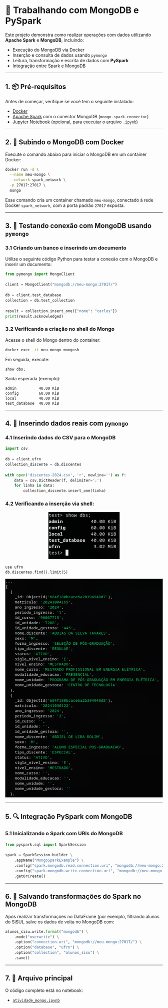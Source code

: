 # 🧪 Trabalhando com MongoDB e PySpark

Este projeto demonstra como realizar operações com dados utilizando **Apache Spark** e **MongoDB**, incluindo:

* Execução do MongoDB via Docker
* Inserção e consulta de dados usando `pymongo`
* Leitura, transformação e escrita de dados com **PySpark**
* Integração entre Spark e MongoDB

---

## 1. 📦 Pré-requisitos

Antes de começar, verifique se você tem o seguinte instalado:

* [Docker](https://www.docker.com/)
* [Apache Spark](https://spark.apache.org/) com o conector MongoDB (`mongo-spark-connector`)
* [Jupyter Notebook](https://jupyter.org/) (opcional, para executar o arquivo `.ipynb`)

---

## 2. 🚀 Subindo o MongoDB com Docker

Execute o comando abaixo para iniciar o MongoDB em um container Docker:

```bash
docker run -d \
  --name meu-mongo \
  --network spark_network \
  -p 27017:27017 \
  mongo
```

Esse comando cria um container chamado `meu-mongo`, conectado à rede Docker `spark_network`, com a porta padrão `27017` exposta.

---

## 3. 🔗 Testando conexão com MongoDB usando `pymongo`

### 3.1 Criando um banco e inserindo um documento

Utilize o seguinte código Python para testar a conexão com o MongoDB e inserir um documento:

```python
from pymongo import MongoClient

client = MongoClient("mongodb://meu-mongo:27017/")

db = client.test_database
collection = db.test_collection

result = collection.insert_one({"nome": "carlos"})
print(result.acknowledged)
```

### 3.2 Verificando a criação no shell do Mongo

Acesse o shell do Mongo dentro do container:

```bash
docker exec -it meu-mongo mongosh
```

Em seguida, execute:

```mongodb
show dbs;
```

Saída esperada (exemplo):

```
admin          40.00 KiB
config         60.00 KiB
local          40.00 KiB
test_database  40.00 KiB
```

---

## 4. 📝 Inserindo dados reais com `pymongo`

### 4.1 Inserindo dados do CSV para o MongoDB

```python
import csv

db = client.ufrn
collection_discente = db.discentes

with open('discentes-2024.csv', 'r', newline='') as f:
    data = csv.DictReader(f, delimiter=';')
    for linha in data:
        collection_discente.insert_one(linha)
```

### 4.2 Verificando a inserção via shell:

<p align="center">
  <img src="https://github.com/CarlosG18/eng_dados_dca0132/blob/main/uni2/atividade2/image/eng_dadospymongo.png" alt="simulacao">
</p>

```mongodb
use ufrn
db.discentes.find().limit(5)
```

<p align="center">
  <img src="https://github.com/CarlosG18/eng_dados_dca0132/blob/main/uni2/atividade2/image/eng_dados.png" alt="simulacao">
</p>

---

## 5. 🔍 Integração PySpark com MongoDB

### 5.1 Inicializando o Spark com URIs do MongoDB

```python
from pyspark.sql import SparkSession

spark = SparkSession.builder \
    .appName("MongoSparkExample") \
    .config("spark.mongodb.read.connection.uri", "mongodb://meu-mongo:27017/test_database.collection_exemplo") \
    .config("spark.mongodb.write.connection.uri", "mongodb://meu-mongo:27017/test_database.collection_exemplo") \
    .getOrCreate()
```

---

## 6. 💾 Salvando transformações do Spark no MongoDB

Após realizar transformações no DataFrame (por exemplo, filtrando alunos do SiSU), salve os dados de volta no MongoDB com:

```python
alunos_sisu.write.format("mongodb") \
    .mode("overwrite") \
    .option("connection.uri", "mongodb://meu-mongo:27017/") \
    .option("database", "ufrn") \
    .option("collection", "alunos_sisu") \
    .save()
```

---

## 7. 📁 Arquivo principal

O código completo está no notebook:

* [`atividade_mongo.ipynb`](./atividade_mongo.ipynb)
